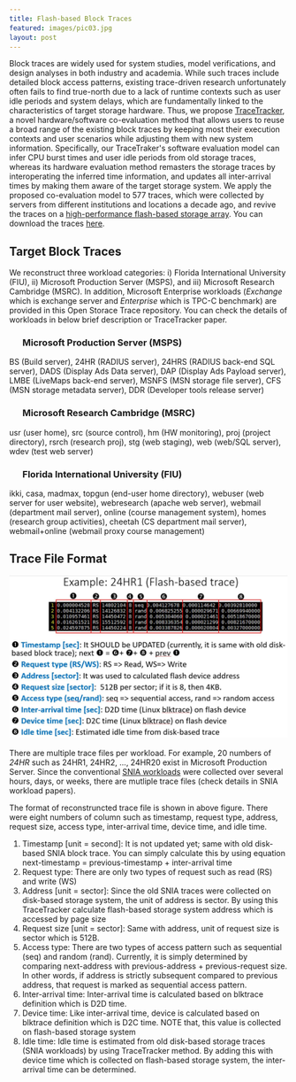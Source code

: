 ```yaml
---
title: Flash-based Block Traces 
featured: images/pic03.jpg
layout: post
---
```


Block traces are widely used for system studies, model verifications, and design analyses in both industry and academia.
While such traces include detailed block access patterns, existing trace-driven research unfortunately often fails to find true-north due to a lack of runtime contexts such as user idle periods and system delays, which are fundamentally linked to the characteristics of target storage hardware.
Thus, we propose <a href="https://arxiv.org/pdf/1709.04806.pdf">TraceTracker</a>, a novel hardware/software co-evaluation method that allows users to reuse a broad range of the existing block traces by keeping most their execution contexts and user scenarios while adjusting them with new system information.
Specifically, our TraceTraker's software evaluation model can infer CPU burst times and user idle periods from old storage traces, whereas its hardware evaluation method remasters the storage traces by interoperating the inferred time information, and updates all inter-arrival times by making them aware of the target storage system.
We apply the proposed co-evaluation model to 577 traces, which were collected by servers from different institutions and locations a decade ago, and revive the traces on a <a href="http://camelab.org/pmwiki.php?n=Main.Resource">high-performance flash-based storage array</a>. You can download the traces <a href="http://trace.yonsei.ac.kr/Download.html">here</a>.

<h2>Target Block Traces</h2>
We reconstruct three workload categories: i) Florida International University (FIU), ii) Microsoft Production Server (MSPS), and iii) Microsoft Research Cambridge (MSRC). 
In addition, Microsoft Enterprise workloads (<em>Exchange</em> which is exchange server and <em>Enterprise</em> which is TPC-C benchmark) are provided in this Open Storace Trace repository.
You can check the details of workloads in below brief description or TraceTracker paper.

<ul>
<h3>Microsoft Production Server (MSPS)</h3>
</ul>
<p>BS (Build server), 24HR (RADIUS server), 24HRS (RADIUS back-end SQL server), DADS (Display Ads Data server), DAP (Display Ads Payload server), LMBE (LiveMaps back-end server), MSNFS (MSN storage file server), CFS (MSN storage metadata server), DDR (Developer tools release server)</p>
<ul>
<h3>Microsoft Research Cambridge (MSRC)</h3>
</ul>
<p>usr&nbsp;(user home), src (source control), hm (HW monitoring), proj (project directory), rsrch (research proj), stg (web staging), web (web/SQL server), wdev (test web server)</p>
<ul>
<h3>Florida International University (FIU)</h3>
</ul>
<p>ikki, casa, madmax, topgun (end-user home directory), webuser (web server for user website), webresearch (apache web server), webmail (department mail server), online (course management system), homes (research group activities), cheetah (CS department mail server), webmail+online (webmail proxy course management)</p> 


<h2>Trace File Format</h2>
<img src="/assets/images/format.JPG" alt="" width="700"><br><br>
There are multiple trace files per workload. For example, 20 numbers of <em>24HR</em> such as 24HR1, 24HR2, ..., 24HR20 exist in Microsoft Production Server. Since the conventional <a href="http://iotta.snia.org/tracetypes/3">SNIA workloads</a> were collected over several hours, days, or weeks, there are mutliple trace files (check details in SNIA workload papers). <br>

The format of reconstruncted trace file is shown in above figure. There were eight numbers of column such as timestamp, request type, address, request size, access type, inter-arrival time, device time, and idle time. <br>

1) Timestamp [unit = second]: It is not updated yet; same with old disk-based SNIA block trace.
You can simply calculate this by using equation next-timestamp = previous-timestamp + inter-arrival time <br>
2) Request type: There are only two types of request such as read (RS) and write (WS) <br>
3) Address [unit = sector]: Since the old SNIA traces were collected on disk-based storage system, the unit of address is sector.
By using this TraceTracker calculate flash-based storage system address which is accessed by page size<br>
4) Request size [unit = sector]: Same with address, unit of request size is sector which is 512B.<br>
5) Access type: There are two types of access pattern such as sequential (seq) and random (rand).
Currently, it is simply determined by comparing next-address with previous-address + previous-request size.
In other words, if address is strictly subsequent compared to previous address, that request is marked as sequential access pattern. <br>
6) Inter-arrival time: Inter-arrival time is calculated based on blktrace definition which is D2D time. <br> 
7) Device time: Like inter-arrival time, device is calculated based on blktrace definition which is D2C time. NOTE that, this value is collected on flash-based storage system<br>
8) Idle time: Idle time is estimated from old disk-based storage traces (SNIA workloads) by using TraceTracker method.
By adding this with device time which is collected on flash-based storage system, the inter-arrival time can be determined.<br>
